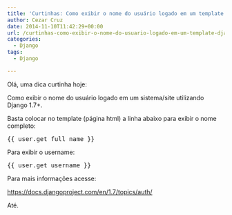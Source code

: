 ```yaml
---
title: 'Curtinhas: Como exibir o nome do usuário logado em um template django'
author: Cezar Cruz
date: 2014-11-10T11:42:29+00:00
url: /curtinhas-como-exibir-o-nome-do-usuario-logado-em-um-template-django/
categories:
  - Django
tags:
  - Django

---
```

Olá, uma dica curtinha hoje:

Como exibir o nome do usuário logado em um sistema/site utilizando Django 1.7+.

<!--more-->

Basta colocar no template (página html) a linha abaixo para exibir o nome completo:

<pre class="lang:default decode:true">{{ user.get_full_name }}</pre>

Para exibir o username:

<pre class="lang:default decode:true ">{{ user.get_username }}</pre>

Para mais informações acesse:

<https://docs.djangoproject.com/en/1.7/topics/auth/>

Até.